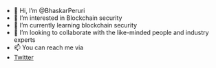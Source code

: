 - 👋 Hi, I’m @BhaskarPeruri
- 👀 I’m interested in Blockchain security
- 🌱 I’m currently learning blockchain security 
- 💞️ I’m looking to collaborate with the like-minded people and industry experts
- 📫 You can reach me via
- [Twitter](https://twitter.com/PeruriBhaskar)


<!---
BhaskarPeruri/BhaskarPeruri is a ✨ special ✨ repository because its `README.md` (this file) appears on your GitHub profile.
You can click the Preview link to take a look at your changes.
--->
